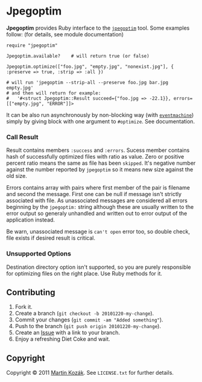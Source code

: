 Jpegoptim
=========

**Jpegoptim** provides Ruby interface to the [`jpegoptim`][1] tool. 
Some examples follow: (for details, see module documentation)

    require "jpegoptim"
    
    Jpegoptim.available?    # will return true (or false)
    
    Jpegoptim.optimize(["foo.jpg", "empty.jpg", "nonexist.jpg"], { :preserve => true, :strip => :all })
    
    # will run 'jpegoptim --strip-all --preserve foo.jpg bar.jpg empty.jpg'
    # and then will return for example: 
    #   '#<struct Jpegoptim::Result succeed={"foo.jpg => -22.1}}, errors=[["empty.jpg", "ERROR"]]>
    
It can be also run asynchronously by non-blocking way (with [`eventmachine`][4]) 
simply by giving block with one argument to `#optimize`. See documentation. 
    
### Call Result

Result contains members `:success` and `:errors`. Sucess member contains 
hash of successfully optimized files with ratio as value. Zero or 
positive percent ratio means the same as file has been `skipped`. It's 
negative number against the number reported by `jpegoptim` so it means 
new size against the old size.

Errors contains array with pairs where first member of the pair is 
filename and second the message. First one can be null if message isn't
strictly associated with file. As unassociated messages are considered 
all errors beginning by the `jpegoptim:` string although these are 
usually written to the error output so generaly unhandled and written 
out to error output of the application instead.

Be warn, unassociated message is `can't open` error too, so double 
check, file exists if desired result is critical.

### Unsupported Options

Destination directory option isn't supported, so you are purely 
responsible for optimizing files on the right place. Use Ruby methods 
for it.


    
    
Contributing
------------

1. Fork it.
2. Create a branch (`git checkout -b 20101220-my-change`).
3. Commit your changes (`git commit -am "Added something"`).
4. Push to the branch (`git push origin 20101220-my-change`).
5. Create an [Issue][2] with a link to your branch.
6. Enjoy a refreshing Diet Coke and wait.

Copyright
---------

Copyright &copy; 2011 [Martin Kozák][3]. See `LICENSE.txt` for
further details.

[1]: http://www.kokkonen.net/tjko/projects.html
[2]: http://github.com/martinkozak/qrpc/issues
[3]: http://www.martinkozak.net/
[4]: http://rubyeventmachine.com/
